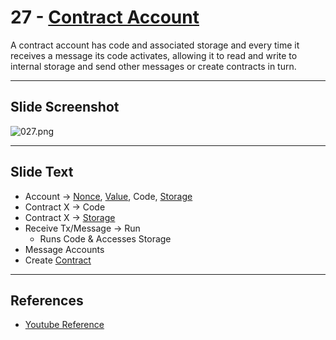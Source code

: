 # 27 - [Contract Account](Contract%20Account.md)

A contract account has code and associated storage and every time it receives a message its code activates, allowing it to read and write to internal storage and send other messages or create contracts in turn.

___
## Slide Screenshot
![027.png](../images/ethereum101/027.png)
___
## Slide Text
- Account -> [Nonce](Nonce.md), [Value](Value.md), Code, [Storage](Storage.md)
- Contract X -> Code
- Contract X -> [Storage](Storage.md)
- Receive Tx/Message -> Run
	- Runs Code & Accesses Storage
- Message Accounts
- Create [Contract](../Solidity101/Contract.md)
___
## References
- [Youtube Reference](https://youtu.be/zIeBfuXxuWs?t=279)
